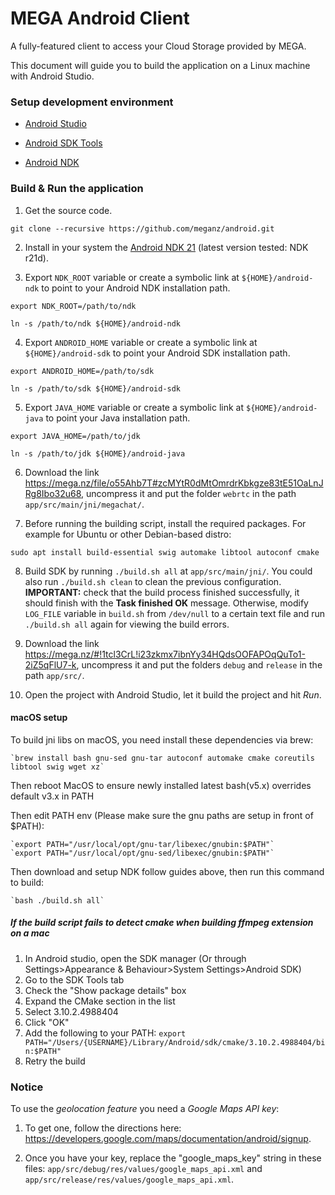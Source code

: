 MEGA Android Client
================

A fully-featured client to access your Cloud Storage provided by MEGA.

This document will guide you to build the application on a Linux machine with Android Studio.

### Setup development environment

* [Android Studio](https://developer.android.com/studio)

* [Android SDK Tools](https://developer.android.com/studio#Other)

* [Android NDK](https://developer.android.com/ndk/downloads)

### Build & Run the application

1. Get the source code.

```
git clone --recursive https://github.com/meganz/android.git
```

2. Install in your system the [Android NDK 21](https://dl.google.com/android/repository/android-ndk-r21d-linux-x86_64.zip) (latest version tested: NDK r21d).

3. Export `NDK_ROOT` variable or create a symbolic link at `${HOME}/android-ndk` to point to your Android NDK installation path.

```
export NDK_ROOT=/path/to/ndk
```
```
ln -s /path/to/ndk ${HOME}/android-ndk
```

4. Export `ANDROID_HOME` variable or create a symbolic link at `${HOME}/android-sdk` to point your Android SDK installation path.

```
export ANDROID_HOME=/path/to/sdk
```
```
ln -s /path/to/sdk ${HOME}/android-sdk
```

5. Export `JAVA_HOME` variable or create a symbolic link at `${HOME}/android-java` to point your Java installation path.

```
export JAVA_HOME=/path/to/jdk
```
```
ln -s /path/to/jdk ${HOME}/android-java
```

6. Download the link https://mega.nz/file/o55Ahb7T#zcMYtR0dMtOmrdrKbkgze83tE51OaLnJRg8Ibo32u68, uncompress it and put the folder `webrtc` in the path `app/src/main/jni/megachat/`.

7. Before running the building script, install the required packages. For example for Ubuntu or other Debian-based distro:

```
sudo apt install build-essential swig automake libtool autoconf cmake
```

8. Build SDK by running `./build.sh all` at `app/src/main/jni/`. You could also run `./build.sh clean` to clean the previous configuration. **IMPORTANT:** check that the build process finished successfully, it should finish with the **Task finished OK** message. Otherwise, modify `LOG_FILE` variable in `build.sh` from `/dev/null` to a certain text file and run `./build.sh all` again for viewing the build errors.

9. Download the link https://mega.nz/#!1tcl3CrL!i23zkmx7ibnYy34HQdsOOFAPOqQuTo1-2iZ5qFlU7-k, uncompress it and put the folders `debug` and `release` in the path `app/src/`.

10. Open the project with Android Studio, let it build the project and hit _*Run*_.

#### macOS setup

To build jni libs on macOS, you need install these dependencies via brew:

    `brew install bash gnu-sed gnu-tar autoconf automake cmake coreutils libtool swig wget xz`

Then reboot MacOS to ensure newly installed latest bash(v5.x) overrides default v3.x in PATH

Then edit PATH env (Please make sure the gnu paths are setup in front of $PATH):

    `export PATH="/usr/local/opt/gnu-tar/libexec/gnubin:$PATH"`
    `export PATH="/usr/local/opt/gnu-sed/libexec/gnubin:$PATH"`

Then download and setup NDK follow guides above, then run this command to build:

    `bash ./build.sh all`


##### If the build script fails to detect cmake when building ffmpeg extension on a mac

1. In Android studio, open the SDK manager (Or through Settings>Appearance & Behaviour>System Settings>Android SDK)
2. Go to the SDK Tools tab
3. Check the "Show package details" box
4. Expand the CMake section in the list
5. Select 3.10.2.4988404
6. Click "OK"
7. Add the following to your PATH:
    `export PATH="/Users/{USERNAME}/Library/Android/sdk/cmake/3.10.2.4988404/bin:$PATH"`
8. Retry the build

### Notice

To use the *geolocation feature* you need a *Google Maps API key*:

1. To get one, follow the directions here: https://developers.google.com/maps/documentation/android/signup.

2. Once you have your key, replace the "google_maps_key" string in these files: `app/src/debug/res/values/google_maps_api.xml` and `app/src/release/res/values/google_maps_api.xml`.
